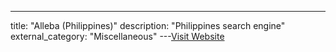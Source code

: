 ---
title: "Alleba (Philippines)"
description: "Philippines search engine"
external_category: "Miscellaneous"
---[Visit Website](http://www.alleba.com)

